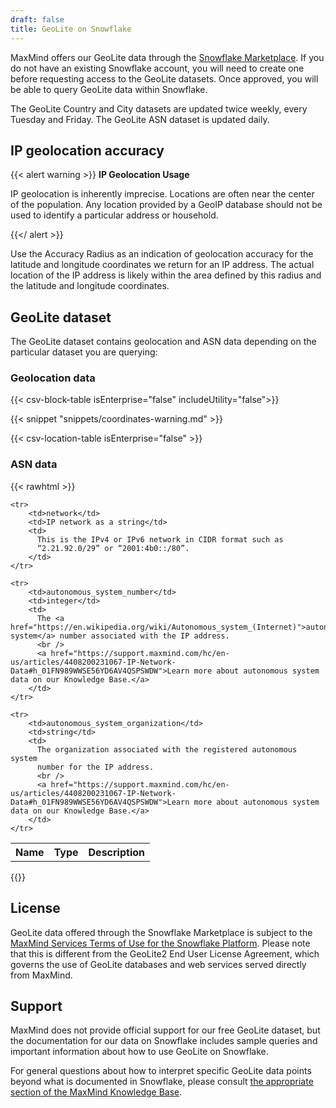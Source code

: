 ```yaml
---
draft: false
title: GeoLite on Snowflake
---
```


MaxMind offers our GeoLite data through the [Snowflake Marketplace](https://app.snowflake.com/marketplace/providers/GZ2FTZ5POF7/MaxMind). If you do not
have an existing Snowflake account, you will need to create one before
requesting access to the GeoLite datasets. Once approved, you will be able to
query GeoLite data within Snowflake.

The GeoLite Country and City datasets are updated twice weekly, every Tuesday
and Friday. The GeoLite ASN dataset is updated daily.

## IP geolocation accuracy

{{< alert warning >}}
**IP Geolocation Usage**

IP geolocation is inherently imprecise. Locations are often near the center of
the population. Any location provided by a GeoIP database should not be used to
identify a particular address or household.

{{</ alert >}}

Use the Accuracy Radius as an indication of geolocation accuracy for the
latitude and longitude coordinates we return for an IP address. The actual
location of the IP address is likely within the area defined by this radius and
the latitude and longitude coordinates.

## GeoLite dataset

The GeoLite dataset contains geolocation and ASN data depending on the
particular dataset you are querying:

### Geolocation data

{{< csv-block-table isEnterprise="false" includeUtility="false">}}

{{< snippet "snippets/coordinates-warning.md" >}}

{{< csv-location-table isEnterprise="false" >}}

### ASN data

{{< rawhtml >}}
<div class="table">
<table>
  <tbody>
    <tr>
        <th>Name</th>
        <th>Type</th>
        <th>Description</th>
    </tr>

    <tr>
        <td>network</td>
        <td>IP network as a string</td>
        <td>
          This is the IPv4 or IPv6 network in CIDR format such as
          “2.21.92.0/29” or “2001:4b0::/80”.
        </td>
    </tr>

    <tr>
        <td>autonomous_system_number</td>
        <td>integer</td>
        <td>
          The <a href="https://en.wikipedia.org/wiki/Autonomous_system_(Internet)">autonomous system</a> number associated with the IP address.
          <br />
          <a href="https://support.maxmind.com/hc/en-us/articles/4408200231067-IP-Network-Data#h_01FN989WWSE56YD6AV4QSPSWDW">Learn more about autonomous system data on our Knowledge Base.</a>
        </td>
    </tr>

    <tr>
        <td>autonomous_system_organization</td>
        <td>string</td>
        <td>
          The organization associated with the registered autonomous system
          number for the IP address.
          <br />
          <a href="https://support.maxmind.com/hc/en-us/articles/4408200231067-IP-Network-Data#h_01FN989WWSE56YD6AV4QSPSWDW">Learn more about autonomous system data on our Knowledge Base.</a>
        </td>
    </tr>

  </tbody>
</table>
</div>
{{</ rawhtml >}}

## License

GeoLite data offered through the Snowflake Marketplace is subject to the
[MaxMind Services Terms of Use for the Snowflake Platform](https://www.maxmind.com/en/snowflake-geolite-terms-of-use).
Please note that this is different from the GeoLite2 End User License Agreement,
which governs the use of GeoLite databases and web services served directly from
MaxMind.

## Support

MaxMind does not provide official support for our free GeoLite dataset, but the
documentation for our data on Snowflake includes sample queries and important
information about how to use GeoLite on Snowflake.

For general questions about how to interpret specific GeoLite data points beyond
what is documented in Snowflake, please consult
[the appropriate section of the MaxMind Knowledge Base](https://support.maxmind.com/hc/en-us/articles/4414877149467-IP-Geolocation-Data).
